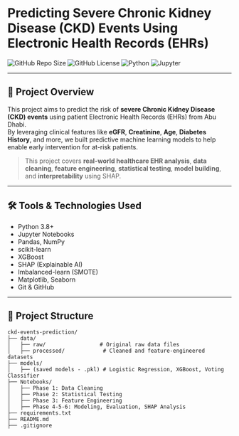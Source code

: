 # Predicting Severe Chronic Kidney Disease (CKD) Events Using Electronic Health Records (EHRs)

![GitHub Repo Size](https://img.shields.io/github/repo-size/shubh9mehta/ckd-events-prediction)
![GitHub License](https://img.shields.io/github/license/shubh9mehta/ckd-events-prediction)
![Python](https://img.shields.io/badge/Python-3.8%2B-blue)
![Jupyter](https://img.shields.io/badge/Jupyter-Notebook-orange)

---

## 📖 Project Overview

This project aims to predict the risk of **severe Chronic Kidney Disease (CKD) events** using patient Electronic Health Records (EHRs) from Abu Dhabi.  
By leveraging clinical features like **eGFR**, **Creatinine**, **Age**, **Diabetes History**, and more, we built predictive machine learning models to help enable early intervention for at-risk patients.

> This project covers **real-world healthcare EHR analysis**, **data cleaning**, **feature engineering**, **statistical testing**, **model building**, and **interpretability** using SHAP.

---

## 🛠️ Tools & Technologies Used

- Python 3.8+
- Jupyter Notebooks
- Pandas, NumPy
- scikit-learn
- XGBoost
- SHAP (Explainable AI)
- Imbalanced-learn (SMOTE)
- Matplotlib, Seaborn
- Git & GitHub

---

## 📂 Project Structure

```plaintext
ckd-events-prediction/
├── data/
│   ├── raw/                 # Original raw data files
│   ├── processed/            # Cleaned and feature-engineered datasets
├── models/
│   ├── (saved models - .pkl) # Logistic Regression, XGBoost, Voting Classifier
├── Notebooks/
│   ├── Phase 1: Data Cleaning
│   ├── Phase 2: Statistical Testing
│   ├── Phase 3: Feature Engineering
│   ├── Phase 4-5-6: Modeling, Evaluation, SHAP Analysis
├── requirements.txt
├── README.md
├── .gitignore
